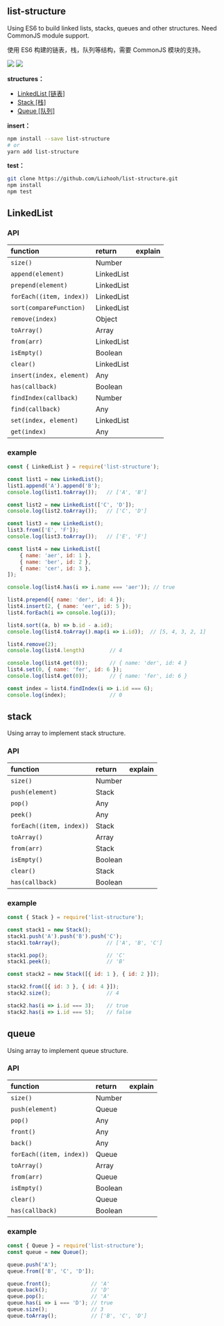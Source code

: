 
## list-structure
Using ES6 to build linked lists, stacks, queues and other structures. Need CommonJS module support.

使用 ES6 构建的链表，栈，队列等结构，需要 CommonJS 模块的支持。

<a href="https://www.npmjs.com/package/list-structure"><img src="https://img.shields.io/npm/v/list-structure.svg"></a>
<a href="https://www.npmjs.com/package/list-structure"><img src="https://img.shields.io/npm/dm/list-structure.svg"></a>

**structures：**
- [LinkedList [链表]](https://www.npmjs.com/package/list-structure#linkedlist)
- [Stack [栈]](https://www.npmjs.com/package/list-structure#stack)
- [Queue [队列]](https://www.npmjs.com/package/list-structure#queue)

**insert：**
```bash
npm install --save list-structure
# or
yarn add list-structure
```

**test：**
```bash
git clone https://github.com/Lizhooh/list-structure.git
npm install
npm test
```

## LinkedList

### API

function | return | explain
:--- | :--- | :---
`size()` | Number |
`append(element)` | LinkedList |
`prepend(element)` | LinkedList |
`forEach((item, index))` | LinkedList |
`sort(compareFunction)` | LinkedList |
`remove(index)` | Object |
`toArray()` | Array |
`from(arr)` | LinkedList |
`isEmpty()` | Boolean |
`clear()` | LinkedList |
`insert(index, element)` | Any |
`has(callback)` | Boolean |
`findIndex(callback)` | Number |
`find(callback)` | Any |
`set(index, element)` | LinkedList |
`get(index)` | Any |

### example
```js
const { LinkedList } = require('list-structure');

const list1 = new LinkedList();
list1.append('A').append('B');
console.log(list1.toArray());   // ['A', 'B']

const list2 = new LinkedList(['C', 'D']);
console.log(list2.toArray());   // ['C', 'D']

const list3 = new LinkedList();
list3.from(['E', 'F']);
console.log(list3.toArray());   // ['E', 'F']

const list4 = new LinkedList([
    { name: 'aer', id: 1 },
    { name: 'ber', id: 2 },
    { name: 'cer', id: 3 },
]);

console.log(list4.has(i => i.name === 'aer')); // true

list4.prepend({ name: 'der', id: 4 });
list4.insert(2, { name: 'eer', id: 5 });
list4.forEach(i => console.log(i));

list4.sort((a, b) => b.id - a.id);
console.log(list4.toArray().map(i => i.id));  // [5, 4, 3, 2, 1]

list4.remove(2);
console.log(list4.length)        // 4

console.log(list4.get(0));       // { name: 'der', id: 4 }
list4.set(0, { name: 'fer', id: 6 });
console.log(list4.get(0));       // { name: 'fer', id: 6 }

const index = list4.findIndex(i => i.id === 6);
console.log(index);              // 0
```

## stack
Using array to implement stack structure.

### API

function | return | explain
:--- | :--- | :---
`size()` | Number |
`push(element)` | Stack |
`pop()` | Any |
`peek()` | Any |
`forEach((item, index))` | Stack |
`toArray()` | Array |
`from(arr)` | Stack |
`isEmpty()` | Boolean |
`clear()` | Stack |
`has(callback)` | Boolean |

### example

```js
const { Stack } = require('list-structure');

const stack1 = new Stack();
stack1.push('A').push('B').push('C');
stack1.toArray();               // ['A', 'B', 'C']

stack1.pop();                   // 'C'
stack1.peek();                  // 'B'

const stack2 = new Stack([{ id: 1 }, { id: 2 }]);

stack2.from([{ id: 3 }, { id: 4 }]);
stack2.size();                  // 4

stack2.has(i => i.id === 3);    // true
stack2.has(i => i.id === 5);    // false
```

## queue
Using array to implement queue structure.

### API

function | return | explain
:--- | :--- | :---
`size()` | Number |
`push(element)` | Queue |
`pop()` | Any |
`front()` | Any |
`back()` | Any |
`forEach((item, index))` | Queue |
`toArray()` | Array |
`from(arr)` | Queue |
`isEmpty()` | Boolean |
`clear()` | Queue |
`has(callback)` | Boolean |

### example

```js
const { Queue } = require('list-structure');
const queue = new Queue();

queue.push('A');
queue.from(['B', 'C', 'D']);

queue.front();             // 'A'
queue.back();              // 'D'
queue.pop();               // 'A'
queue.has(i => i === 'D'); // true
queue.size();              // 3
queue.toArray();           // ['B', 'C', 'D']
```
